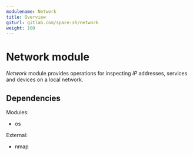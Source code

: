 ```yaml
---
modulename: Network
title: Overview
giturl: gitlab.com/space-sh/network
weight: 100
---
```

# Network module

_Network_ module provides operations for inspecting _IP_ addresses, services and devices on a local network.


## Dependencies

Modules:  
+ os  

External:  
+ nmap  
